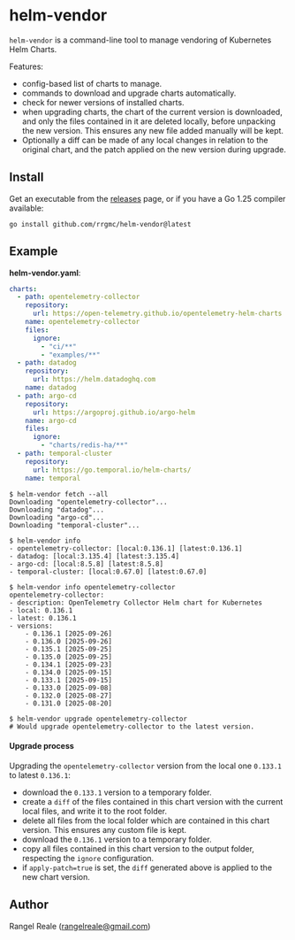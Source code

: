 # helm-vendor

`helm-vendor` is a command-line tool to manage vendoring of Kubernetes Helm Charts.

Features:
- config-based list of charts to manage.
- commands to download and upgrade charts automatically.
- check for newer versions of installed charts.
- when upgrading charts, the chart of the current version is downloaded, and only the files contained in it are deleted
  locally, before unpacking the new version. This ensures any new file added manually will be kept.
- Optionally a diff can be made of any local changes in relation to the original chart, and the patch applied on 
  the new version during upgrade. 

## Install

Get an executable from the [releases](https://github.com/rrgmc/helm-vendor/releases) page, or if you have a 
Go 1.25 compiler available:

```shell
go install github.com/rrgmc/helm-vendor@latest
```

## Example

**helm-vendor.yaml**:

```yaml
charts:
  - path: opentelemetry-collector
    repository:
      url: https://open-telemetry.github.io/opentelemetry-helm-charts
    name: opentelemetry-collector
    files:
      ignore:
        - "ci/**"
        - "examples/**"
  - path: datadog
    repository:
      url: https://helm.datadoghq.com
    name: datadog
  - path: argo-cd
    repository:
      url: https://argoproj.github.io/argo-helm
    name: argo-cd
    files:
      ignore:
        - "charts/redis-ha/**"
  - path: temporal-cluster
    repository:
      url: https://go.temporal.io/helm-charts/
    name: temporal
```

```shell
$ helm-vendor fetch --all
Downloading "opentelemetry-collector"...
Downloading "datadog"...
Downloading "argo-cd"...
Downloading "temporal-cluster"...

$ helm-vendor info
- opentelemetry-collector: [local:0.136.1] [latest:0.136.1]
- datadog: [local:3.135.4] [latest:3.135.4]
- argo-cd: [local:8.5.8] [latest:8.5.8]
- temporal-cluster: [local:0.67.0] [latest:0.67.0]

$ helm-vendor info opentelemetry-collector
opentelemetry-collector:
- description: OpenTelemetry Collector Helm chart for Kubernetes
- local: 0.136.1
- latest: 0.136.1
- versions:
	- 0.136.1 [2025-09-26]
	- 0.136.0 [2025-09-26]
	- 0.135.1 [2025-09-25]
	- 0.135.0 [2025-09-25]
	- 0.134.1 [2025-09-23]
	- 0.134.0 [2025-09-15]
	- 0.133.1 [2025-09-15]
	- 0.133.0 [2025-09-08]
	- 0.132.0 [2025-08-27]
	- 0.131.0 [2025-08-20]
	
$ helm-vendor upgrade opentelemetry-collector
# Would upgrade opentelemetry-collector to the latest version.
```

#### Upgrade process

Upgrading the `opentelemetry-collector` version from the local one `0.133.1` to latest `0.136.1`:

- download the `0.133.1` version to a temporary folder.
- create a `diff` of the files contained in this chart version with the current local files, and write it to the root folder.
- delete all files from the local folder which are contained in this chart version. This ensures any custom file is kept.
- download the `0.136.1` version to a temporary folder.
- copy all files contained in this chart version to the output folder, respecting the `ignore` configuration.
- if `apply-patch=true` is set, the `diff` generated above is applied to the new chart version.

## Author

Rangel Reale (rangelreale@gmail.com)
